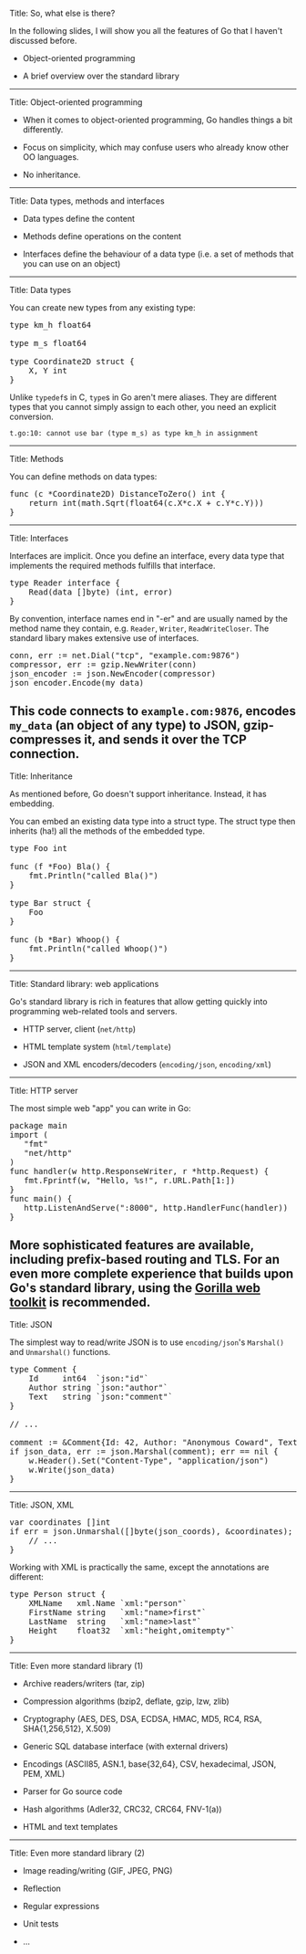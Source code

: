 Title: So, what else is there?

In the following slides, I will show you all the features of Go that I haven't discussed before.

* Object-oriented programming

* A brief overview over the standard library

---
Title: Object-oriented programming

* When it comes to object-oriented programming, Go handles things a bit differently.

* Focus on simplicity, which may confuse users who already know other OO languages.

* No inheritance.

---
Title: Data types, methods and interfaces

* Data types define the content

* Methods define operations on the content

* Interfaces define the behaviour of a data type (i.e. a set of methods that you can use on an object)

---
Title: Data types

You can create new types from any existing type:

<pre class="prettyprint" data-lang="go">
type km_h float64

type m_s float64

type Coordinate2D struct {
	X, Y int
}
</pre>

Unlike <code>typedef</code>s in C, <code>type</code>s in Go aren't mere aliases. They are different types
that you cannot simply assign to each other, you need an explicit conversion.

	t.go:10: cannot use bar (type m_s) as type km_h in assignment

---
Title: Methods

You can define methods on data types:

<pre class="prettyprint" data-lang="go">
func (c *Coordinate2D) DistanceToZero() int {
	return int(math.Sqrt(float64(c.X*c.X + c.Y*c.Y)))
}
</pre>

---
Title: Interfaces

Interfaces are implicit. Once you define an interface, every data type that implements the required
methods fulfills that interface.

<pre class="prettyprint" data-lang="go">
type Reader interface {
	Read(data []byte) (int, error)
}
</pre>

By convention, interface names end in "-er" and are usually named by the method name they contain, e.g. `Reader`, `Writer`, `ReadWriteCloser`. The standard libary makes extensive use of interfaces.

<pre class="prettyprint" data-lang="go">
conn, err := net.Dial("tcp", "example.com:9876")
compressor, err := gzip.NewWriter(conn)
json_encoder := json.NewEncoder(compressor)
json_encoder.Encode(my_data)
</pre>

This code connects to `example.com:9876`, encodes `my_data` (an object of any type) to JSON, gzip-compresses it, and sends it over the TCP connection.
---
Title: Inheritance

As mentioned before, Go doesn't support inheritance. Instead, it has embedding.

You can embed an existing data type into a struct type. The struct type then inherits (ha!) all the methods of the embedded type.

<pre class="prettyprint" data-lang="go">
type Foo int

func (f *Foo) Bla() {
	fmt.Println("called Bla()")
}

type Bar struct {
	Foo
}

func (b *Bar) Whoop() {
	fmt.Println("called Whoop()")
}
</pre>

---
Title: Standard library: web applications

Go's standard library is rich in features that allow getting quickly into programming web-related tools and servers.

* HTTP server, client (`net/http`)

* HTML template system (`html/template`)

* JSON and XML encoders/decoders (`encoding/json`, `encoding/xml`)

---
Title: HTTP server

The most simple web "app" you can write in Go:

<pre class="prettyprint" data-lang="go">
package main
import (
   "fmt"
   "net/http"
)
func handler(w http.ResponseWriter, r *http.Request) {
   fmt.Fprintf(w, "Hello, %s!", r.URL.Path[1:])
}
func main() {
   http.ListenAndServe(":8000", http.HandlerFunc(handler))
}
</pre>

More sophisticated features are available, including prefix-based routing and
TLS. For an even more complete experience that builds upon Go's standard
library, using the [Gorilla web toolkit](http://gorilla-web.appspot.com/) is
recommended.
---
Title: JSON

The simplest way to read/write JSON is to use `encoding/json`'s `Marshal()` and `Unmarshal()` functions.

<pre class="prettyprint" data-lang="go">
type Comment {
	Id     int64  `json:"id"`
	Author string `json:"author"`
	Text   string `json:"comment"`
}

// ...

comment := &Comment{Id: 42, Author: "Anonymous Coward", Text: "First post!!11!"}
if json_data, err := json.Marshal(comment); err == nil {
	w.Header().Set("Content-Type", "application/json")
	w.Write(json_data)
}
</pre>
---
Title: JSON, XML

<pre class="prettyprint" data-lang="go">
var coordinates []int
if err = json.Unmarshal([]byte(json_coords), &coordinates); err == nil {
	// ...
}
</pre>

Working with XML is practically the same, except the annotations are different:

<pre class="prettyprint" data-lang="go">
type Person struct {
	XMLName   xml.Name `xml:"person"`
	FirstName string   `xml:"name>first"`
	LastName  string   `xml:"name>last"`
	Height    float32  `xml:"height,omitempty"`
}
</pre>
---
Title: Even more standard library (1)

* Archive readers/writers (tar, zip)

* Compression algorithms (bzip2, deflate, gzip, lzw, zlib)

* Cryptography (AES, DES, DSA, ECDSA, HMAC, MD5, RC4, RSA, SHA{1,256,512}, X.509)

* Generic SQL database interface (with external drivers)

* Encodings (ASCII85, ASN.1, base{32,64}, CSV, hexadecimal, JSON, PEM, XML)

* Parser for Go source code

* Hash algorithms (Adler32, CRC32, CRC64, FNV-1(a))

* HTML and text templates

---
Title: Even more standard library (2)

* Image reading/writing (GIF, JPEG, PNG)

* Reflection

* Regular expressions

* Unit tests

* ...
